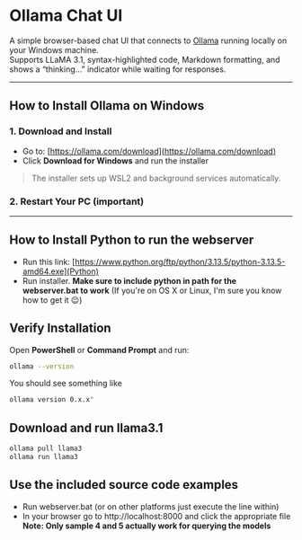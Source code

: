 # Ollama Chat UI

A simple browser-based chat UI that connects to [Ollama](https://ollama.com) running locally on your Windows machine.  
Supports LLaMA 3.1, syntax-highlighted code, Markdown formatting, and shows a “thinking...” indicator while waiting for responses.

---

## How to Install Ollama on Windows

### 1. Download and Install
- Go to: [https://ollama.com/download](https://ollama.com/download)
- Click **Download for Windows** and run the installer

> The installer sets up WSL2 and background services automatically.

### 2. Restart Your PC (important)

---

## How to Install Python to run the webserver

- Run this link: [https://www.python.org/ftp/python/3.13.5/python-3.13.5-amd64.exe](Python)
- Run installer. **Make sure to include python in path for the webserver.bat to work** 
  (If you're on OS X or Linux, I'm sure you know how to get it 😉)

## Verify Installation

Open **PowerShell** or **Command Prompt** and run:

```bash
ollama --version
```

You should see something like 
```bash
ollama version 0.x.x"
```

## Download and run llama3.1

```bash
ollama pull llama3
ollama run llama3
```

## Use the included source code examples

- Run webserver.bat (or on other platforms just execute the line within)
- In your browser go to http://localhost:8000 and click the appropriate file
  **Note: Only sample 4 and 5 actually work for querying the models**
